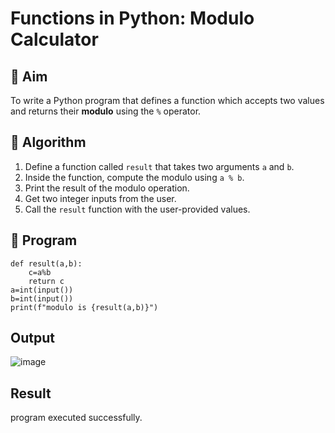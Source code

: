 # Functions in Python: Modulo Calculator

## 🎯 Aim
To write a Python program that defines a function which accepts two values and returns their **modulo** using the `%` operator.

## 🧠 Algorithm
1. Define a function called `result` that takes two arguments `a` and `b`.
2. Inside the function, compute the modulo using `a % b`.
3. Print the result of the modulo operation.
4. Get two integer inputs from the user.
5. Call the `result` function with the user-provided values.

## 🧾 Program
```
def result(a,b):
    c=a%b
    return c
a=int(input())
b=int(input())
print(f"modulo is {result(a,b)}")
```



## Output
![image](https://github.com/user-attachments/assets/64fa904a-271d-4139-aaf6-e543231d2b0a)


## Result
program executed successfully.
